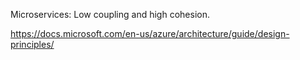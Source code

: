 
Microservices: 
Low coupling and high cohesion. 

https://docs.microsoft.com/en-us/azure/architecture/guide/design-principles/

